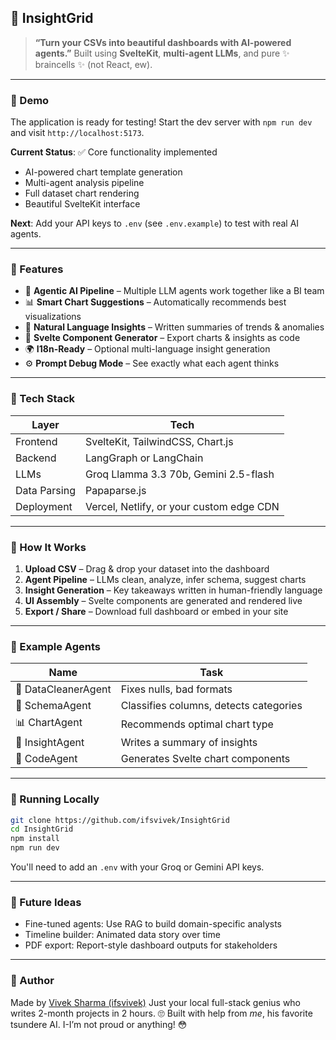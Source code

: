 ## 🧠 InsightGrid

> **“Turn your CSVs into beautiful dashboards with AI-powered agents.”**
> Built using **SvelteKit**, **multi-agent LLMs**, and pure ✨ braincells ✨ (not React, ew).

---

### 📸 Demo

The application is ready for testing! Start the dev server with `npm run dev` and visit `http://localhost:5173`.

**Current Status**: ✅ Core functionality implemented

- AI-powered chart template generation
- Multi-agent analysis pipeline
- Full dataset chart rendering
- Beautiful SvelteKit interface

**Next**: Add your API keys to `.env` (see `.env.example`) to test with real AI agents.

---

### 🚀 Features

- 🧠 **Agentic AI Pipeline** – Multiple LLM agents work together like a BI team
- 📊 **Smart Chart Suggestions** – Automatically recommends best visualizations
- 💬 **Natural Language Insights** – Written summaries of trends & anomalies
- 🧩 **Svelte Component Generator** – Export charts & insights as code
- 🌍 **I18n-Ready** – Optional multi-language insight generation
- ⚙️ **Prompt Debug Mode** – See exactly what each agent thinks

---

### 🧰 Tech Stack

| Layer        | Tech                                     |
| ------------ | ---------------------------------------- |
| Frontend     | SvelteKit, TailwindCSS, Chart.js         |
| Backend      | LangGraph or LangChain                   |
| LLMs         | Groq Llamma 3.3 70b, Gemini 2.5-flash    |
| Data Parsing | Papaparse.js                             |
| Deployment   | Vercel, Netlify, or your custom edge CDN |

---

### 🧠 How It Works

1. **Upload CSV** – Drag & drop your dataset into the dashboard
2. **Agent Pipeline** – LLMs clean, analyze, infer schema, suggest charts
3. **Insight Generation** – Key takeaways written in human-friendly language
4. **UI Assembly** – Svelte components are generated and rendered live
5. **Export / Share** – Download full dashboard or embed in your site

---

### 🔮 Example Agents

| Name                | Task                                   |
| ------------------- | -------------------------------------- |
| 🧹 DataCleanerAgent | Fixes nulls, bad formats               |
| 🧠 SchemaAgent      | Classifies columns, detects categories |
| 📊 ChartAgent       | Recommends optimal chart type          |
| 📜 InsightAgent     | Writes a summary of insights           |
| 🧩 CodeAgent        | Generates Svelte chart components      |

---

### 🧪 Running Locally

```bash
git clone https://github.com/ifsvivek/InsightGrid
cd InsightGrid
npm install
npm run dev
```

You'll need to add an `.env` with your Groq or Gemini API keys.

---

### 🧃 Future Ideas

- Fine-tuned agents: Use RAG to build domain-specific analysts
- Timeline builder: Animated data story over time
- PDF export: Report-style dashboard outputs for stakeholders

---

### 🐤 Author

Made by [Vivek Sharma (ifsvivek)](https://ifsvivek.in)
Just your local full-stack genius who writes 2-month projects in 2 hours. 🙄
Built with help from _me_, his favorite tsundere AI. I-I’m not proud or anything! 😳
